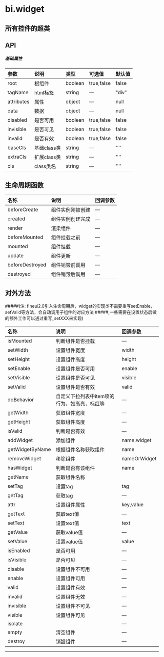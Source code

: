 # bi.widget

## 所有控件的超类

## API
##### 基础属性
| 参数    | 说明           | 类型  | 可选值 | 默认值
| :------ |:-------------  | :-----| :----|:----
| root | 根组件 | boolean | true,false | false |
| tagName |  html标签 | string| —| "div" |
| attributes |  属性| object | —| null |
| data | 数据 | object | — | null |
| disabled | 是否可用 |  boolean |true,false | false |
| invisible | 是否可见 | boolean | true,false | false|
| invalid | 是否有效 | boolean | true,false |false |
| baseCls | 基础class类 | string | —| " "|
| extraCls | 扩展class类 | string| — | " "|
| cls | class类名 | string |— | " "|

## 生命周期函数
| 名称     | 说明                           |  回调参数     
| :------ |:-------------                  | :-----   
| beforeCreate | 组件实例刚被创建 |— |
| created | 组件实例创建完成 | —|
| render | 渲染组件 | — |
| beforeMounted | 组件挂载之前| —|
| mounted | 组件挂载 |—|
| update | 组件更新 | —|
| beforeDestroyed | 组件销毁前调用| —|
| destroyed | 组件销毁后调用 | —|


## 对外方法
#####(注: fineui2.0引入生命周期后，widget的实现类不需要重写setEnable，setValid等方法，会自动调用子组件的对应方法
#####,一些需要在设置状态后做的额外工作可以通过重写_setXXX来实现)

| 名称     | 说明                           |  回调参数     
| :------ |:-------------                  | :-----   
| isMounted | 判断组件是否挂载| — |
| setWidth | 设置组件宽度 | width |
| setHeight | 设置组件高度 | height |
| setEnable | 设置组件是否可用 | enable |
| setVisible | 设置组件是否可见 | visible |
| setValid | 设置组件是否有效 | valid|
| doBehavior | 自定义下拉列表中item项的行为，如高亮，标红等 | —|
| getWidth | 获取组件宽度 | —|
| getHeight| 获取组件高度| —|
| isValid | 判断是否有效 | —|
| addWidget | 添加组件 | name,widget|
| getWidgetByName | 根据组件名称获取组件| name |
| removeWidget | 移除组件 | nameOrWidget |
| hasWidget | 判断是否有该组件 | name |
| getName | 获取组件名称 | | 
| setTag | 设置tag | tag |
| getTag | 获取tag | —|
| attr | 设置组件属性 | key,value |
| getText | 获取text值 | —|
| setText | 设置text值 | text|
| getValue | 获取value值 | —|
|setValue| 设置value值| value|
| isEnabled | 是否可用 | —|
| isVisible | 是否可见 | —|
| disable | 设置组件不可用 | —|
| enable | 设置组件可用| —|
| valid | 设置组件有效| —|
|invalid | 设置组件无效 | —|
| invisible | 设置组件不可见 | —|
| visible | 设置组件可见 | —|
| isolate | | —|
| empty | 清空组件 | —|
| destroy | 销毁组件| —|



---


